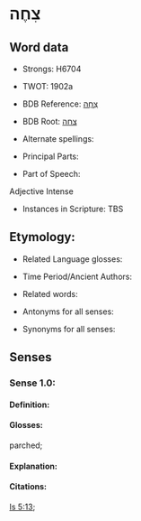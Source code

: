 # צִחֶה

<!-- Status: S2="NeedsEdits" -->
<!-- Lexica used for edits:   -->

## Word data

* Strongs: H6704

* TWOT: 1902a

* BDB Reference: [צִחֶה](rc://en/bdb/dict/r.bo.ab)

* BDB Root: [צחה](rc://en/bdb/dict/r.bo.aa)

* Alternate spellings:

* Principal Parts:

* Part of Speech:

Adjective Intense

* Instances in Scripture: TBS

## Etymology:

* Related Language glosses:

* Time Period/Ancient Authors:

* Related words:

* Antonyms for all senses:

* Synonyms for all senses:

## Senses

### Sense 1.0:

#### Definition:

#### Glosses:

parched; 

#### Explanation:

#### Citations:

[Is 5:13](rc://he/uhb/book/isa/5/13); 

